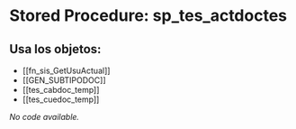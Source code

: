 # Stored Procedure: sp_tes_actdoctes

## Usa los objetos:
- [[fn_sis_GetUsuActual]]
- [[GEN_SUBTIPODOC]]
- [[tes_cabdoc_temp]]
- [[tes_cuedoc_temp]]

*No code available.*
